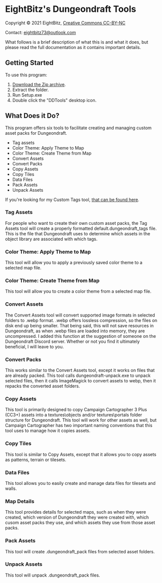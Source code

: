 <h1>EightBitz's Dungeondraft Tools</h1>

<p>Copyright © 2021 EightBitz, <a href="http://creativecommons.org/licenses/by-nc/4.0/">Creative Commons CC-BY-NC</a></p>
<p>Contact: <a href="mailto:eightbitz73@outlook.com">eightbitz73@outlook.com</a></p>
<p>What follows is a brief description of what this is and what it does, but please read the full documentation as it contains important details.</p>

<h2>Getting Started</h2>

<p>To use this program:</p>
<ol>
<li><a href="https://github.com/EightBitz/Dungeondraft-Tools/archive/Version-4.3.zip">Download the Zip archive</a>.</li>
<li>Extract the folder.</li>
<li>Run Setup.exe</li>
<li>Double click the "DDTools" desktop icon.</li>
</ol>

<h2>What Does it Do?</h2>

This program offers six tools to facilitate creating and managing custom asset packs for Dungeondraft.
<ul>
<li>Tag assets</li>
<li>Color Theme: Apply Theme to Map</li>
<li>Color Theme: Create Theme from Map</li>
<li>Convert Assets</li>
<li>Convert Packs</li>
<li>Copy Assets</li>
<li>Copy Tiles</li>
<li>Data Files</li>
<li>Pack Assets</li>
<li>Unpack Assets</li>
</ul>

<p>If you're looking for my Custom Tags tool, <a href="https://github.com/EightBitz/Dungeondraft-Custom-Tags">that can be found here</a>.</p>

<h3>Tag Assets</h3>

<p>For people who want to create their own custom asset packs, the Tag Assets tool will create a properly formatted default.dungeondraft_tags file. This is the file that Dungeondraft uses to determine which assets in the object library are associated with which tags.</p>

<h3>Color Theme: Apply Theme to Map</h3>

<p>This tool will allow you to apply a previously saved color theme to a selected map file.</p>

<h3>Color Theme: Create Theme from Map</h3>

<p>This tool will allow you to create a color theme from a selected map file.</p>

<h3>Convert Assets</h3>

<p>The Convert Assets tool will convert supported image formats in selected folders to .webp format. .webp offers lossless compression, so the files on disk end up being smaller. That being said, this will not save resources in Dungeondraft, as when .webp files are loaded into memory, they are uncompressed. I added this function at the suggestion of someone on the Dungeondraft Discord server. Whether or not you find it ultimately beneficial, I will leave to you.</p>

<h3>Convert Packs</h3>

<p>This works similar to the Convert Assets tool, except it works on files that are already packed. This tool calls dungeondraft-unpack.exe to unpack selected files, then it calls ImageMagick to convert assets to webp, then it repacks the converted asset folders.</p>

<h3>Copy Assets</h3>

<p>This tool is primarily designed to copy Campaign Cartographer 3 Plus (CC3+) assets into a textures\objects and/or textures\portals folder structure for Dungeondraft. This tool will work for other assets as well, but Campaign Cartographer has two important naming conventions that this tool uses to manage how it copies assets.</p>

<h3>Copy Tiles</h3>

<p>This tool is similar to Copy Assets, except that it allows you to copy assets as patterns, terrain or tilesets.</p>

<h3>Data Files</h3>

<p>This tool allows you to easily create and manage data files for tilesets and walls.</p>

<h3>Map Details</h3>

<p>This tool provides details for selected maps, such as when they were created, which version of Dungeondraft they were created with, which cusom asset packs they use, and which assets they use from those asset packs.</p>

<h3>Pack Assets</h3>

<p>This tool will create .dungeondraft_pack files from selected asset folders.</p>

<h3>Unpack Assets</h3>

<p>This tool will unpack .dungeondraft_pack files.</p>
